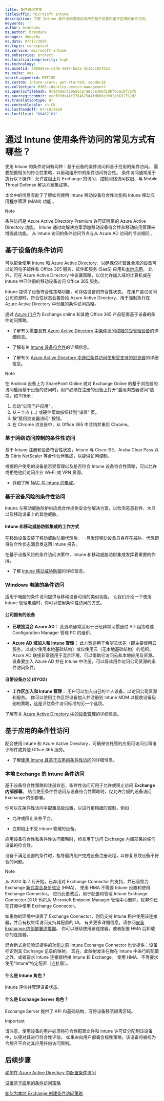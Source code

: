```yaml
---
title: 条件访问方案
titleSuffix: Microsoft Intune
description: 了解 Intune 条件访问通常如何用于基于设备和基于应用的条件访问。
keywords: ''
author: brenduns
ms.author: brenduns
manager: dougeby
ms.date: 07/17/2020
ms.topic: conceptual
ms.service: microsoft-intune
ms.subservice: protect
ms.localizationpriority: high
ms.technology: ''
ms.assetid: a0b8e55e-c3d8-4599-be25-dc10c1027b62
ms.suite: ems
search.appverid: MET150
ms.custom: intune-azure; get-started; seodec18
ms.collection: M365-identity-device-management
ms.openlocfilehash: 9c1d4dacf29aa0c87a8356306d10bf05acbf3afb
ms.sourcegitcommit: eccf83dc41f2764675d4fd6b6e9f02e6631792d2
ms.translationtype: HT
ms.contentlocale: zh-CN
ms.lasthandoff: 07/18/2020
ms.locfileid: "86462161"
---
```

# <a name="what-are-common-ways-to-use-conditional-access-with-intune"></a>通过 Intune 使用条件访问的常见方式有哪些？

使用 Intune 的条件访问有两种：基于设备的条件访问和基于应用的条件访问。 需要配置相关的符合性策略，以驱动组织中的条件访问符合性。 条件访问通常用于执行以下操作：允许或阻止对 Exchange 的访问、控制网络访问权限、与 Mobile Threat Defense 解决方案集成等。
 
本文中的信息有助于了解如何使用 Intune 移动设备符合性功能和 Intune 移动应用程序管理 (MAM) 功能   。 

> [!NOTE]
> 条件访问是 Azure Active Directory Premium 许可证附带的 Azure Active Directory 功能。 Intune 通过向解决方案添加移动设备符合性和移动应用管理来增强此功能。 从 Intune 访问的条件访问节点与从 Azure AD 访问的节点相同   。  

## <a name="device-based-conditional-access"></a>基于设备的条件访问

可以配合使用 Intune 和 Azure Active Directory，以确保仅托管且合规的设备可以访问电子邮件和 Office 365 服务、软件即服务 (SaaS) 应用和[本地应用](https://docs.microsoft.com/azure/active-directory/active-directory-application-proxy-get-started)。 此外，可在 Azure Active Directory 中设置策略，以仅允许加入域的计算机或在 Intune 中已注册的移动设备访问 Office 365 服务。

Intune 提供了设备符合性策略功能，可评估设备的符合性状态。 在用户尝试访问公司资源时，符合性状态会报告给 Azure Active Directory，用于强制执行在 Azure Active Directory 中创建的条件访问策略。

通过 [Azure 门户](../fundamentals/what-is-intune.md)为 Exchange online 和其他 Office 365 产品配置基于设备的条件访问策略。

- 了解有关[需要具有 Azure Active Directory 中条件访问权限的受管理设备](https://docs.microsoft.com/azure/active-directory/conditional-access/require-managed-devices)的详细信息。

- 了解有关 [Intune 设备符合性](device-compliance-get-started.md)的详细信息。

- 了解有关 [Azure Active Directory 中通过条件访问使用受支持的浏览器](https://docs.microsoft.com/azure/active-directory/conditional-access/technical-reference#supported-browsers)的详细信息。

> [!NOTE]
> 在 Android 设备上为 SharePoint Online 或对 Exchange Online 的基于浏览器的访问启用基于设备的访问时，用户必须在注册的设备上打开“启用浏览器访问”选项，如下所示：
> 1. 启动“公司门户应用”  。
> 2. 从三个点 (…) 或硬件菜单按钮转到“设置”  页。
> 3. 按“启用浏览器访问”  按钮。 
> 4. 在 Chrome 浏览器中，从 Office 365 中注销并重启 Chrome。

### <a name="conditional-access-based-on-network-access-control"></a>基于网络访问控制的条件性访问

基于 Intune 注册和设备符合性状态，Intune 与 Cisco ISE、Aruba Clear Pass 以及 Citrix NetScaler 等合作伙伴集成，以提供访问控制。

根据用户使用的设备是否受管理以及是否符合 Intune 设备符合性策略，可以允许或拒绝他们访问企业 Wi-Fi 或 VPN 资源。

- 详细了解 [NAC 与 Intune 的集成](network-access-control-integrate.md)。

### <a name="conditional-access-based-on-device-risk"></a>基于设备风险的条件性访问

Intune 与移动威胁防护供应商合作提供安全性解决方案，以检测恶意软件、木马以及移动设备上的其他威胁。

#### <a name="how-the-intune-and-mobile-threat-defense-integration-works"></a>Intune 和移动威胁防御集成的工作方式

在移动设备安装了移动威胁防御代理后，一旦发现移动设备自身存在威胁，代理即将符合性状态消息发送回 Intune 报告。

在基于设备风险的条件访问决策中，Intune 和移动威胁防御集成发挥着重要的作用。

- 了解 [Intune 移动威胁防御](mobile-threat-defense.md)的详细信息。

### <a name="conditional-access-for-windows-pcs"></a>Windows 电脑的条件访问

适用于电脑的条件访问提供与移动设备可用的类似功能。 让我们介绍一下使用 Intune 管理电脑时，你可以使用条件性访问的方式。

#### <a name="corporate-owned"></a>公司拥有的设备

- **已联接混合 Azure AD：** 此选项通常适用于已经非常习惯通过 AD 组策略或 Configuration Manager 管理 PC 的组织。

- **Azure AD 域加入和 Intune 管理：** 此方案适用于希望云优先（即主要使用云服务，以减少使用本地基础结构）或仅使用云（无本地基础结构）的组织。 Azure AD 联接非常适用于混合环境，可以借助它访问云和本地应用及资源。 设备要加入 Azure AD 并在 Intune 中注册，可以将此用作访问公司资源的条件访问条件。

#### <a name="bring-your-own-device-byod"></a>自带设备办公 (BYOD)

- **工作区加入和 Intune 管理：** 用户可以加入自己的个人设备，以访问公司资源和服务。 你可以使用工作区将设备加入并注册到 Intune MDM 以接收设备级别的策略，这是评估条件访问标准的另一个选项。

了解有关 [Azure Active Directory 中的设备管理](https://docs.microsoft.com/azure/active-directory/devices/overview)的详细信息。

## <a name="app-based-conditional-access"></a>基于应用的条件性访问

配合使用 Intune 和 Azure Active Directory，可确保仅托管的应用可访问公司电子邮件或其他 Office 365 服务。

- 了解[使用 Intune 且基于应用的条件性访问](app-based-conditional-access-intune.md)的详细信息。

### <a name="intune-conditional-access-for-exchange-on-premises"></a>本地 Exchange 的 Intune 条件访问

基于设备符合性策略和注册状态，条件性访问可用于允许或阻止访问 **Exchange 内部部署**。 结合使用条件性访问与设备符合性策略时，仅允许合规的设备访问 Exchange 内部部署。

你可以在条件性访问中配置高级设置，以进行更精细的控制，例如：

- 允许或阻止某些平台。

- 立即阻止不受 Intune 管理的设备。

应用设备符合性和条件性访问策略时，检查用于访问 Exchange 内部部署的任何设备的符合性。

设备不满足设置的条件时，指导最终用户完成设备注册流程，以修复导致设备不符合的问题。

> [!NOTE]
> 从 2020 年 7 月开始，已弃用对 Exchange Connector 的支持，并已替换为 Exchange [新式混合身份验证](https://docs.microsoft.com/office365/enterprise/hybrid-modern-auth-overview) (HMA)。 使用 HMA 不需要 Intune 设置和使用 Exchange Connector。 进行此更改后，用于配置和管理 Intune Exchange Connector 的 UI 也将从 Microsoft Endpoint Manager 管理中心删除，除非你已在订阅中使用 Exchange Connector。
>
> 如果你的环境中设置了 Exchange Connector，则仍支持 Intune 租户使用该连接器，并且有权继续访问支持其配置的 UI。 有关更多详细信息，请参阅[安装 Exchange 内部部署连接器](../protect/exchange-connector-install.md)。 你可以继续使用该连接器，或者配置 HMA 后卸载你的连接器。
>
> 混合新式身份验证提供的功能之前 Intune Exchange Connector 也曾提供：设备标识到其 Exchange 记录的映射。  现在，此映射发生在你在 Intune 中进行的配置之外，或者要求 Intune 连接器桥接 Intune 和 Exchange。 使用 HMA，不再要求使用“Intune”特定配置（连接器）。


<!-- Deprecated with change from the connector to Exchange hybrid modern authentication)

#### How conditional access for Exchange on-premises works

Conditional access for Exchange on-premises works differently than Azure Conditional Access based policies. You install the Intune Exchange on-premises connector to directly interact with Exchange server. The Intune Exchange connector pulls in all the Exchange Active Sync (EAS) records that exist at the Exchange server so Intune can take these EAS records and map them to Intune device records. These records are devices enrolled and recognized by Intune. This process allows or blocks e-mail access.

If the EAS record is new and Intune isn't aware of it, Intune issues a cmdlet (pronounced "command-let") that directs the Exchange server to block access to e-mail. Following are more details on how this process works:

![Exchange on-premises with CA flow-chart](./media/conditional-access-intune-common-ways-use/ca-intune-common-ways-1.png)

1. User tries to access corporate email, which is hosted on Exchange on-premises 2010 SP1 or later.

2. If the device is not managed by Intune, access to email will be blocked. Intune sends a block notification to the EAS client.

3. EAS receives the block notification, moves the device to quarantine, and sends the quarantine email with remediation steps that contain links so the users can enroll their devices.

4. The Workplace join process happens, which is the first step to have the device managed by Intune.

5. The device gets enrolled into Intune.

6. Intune maps the EAS record to a device record, and saves the device compliance state.

7. The EAS client ID gets registered by the Azure AD Device Registration process, which creates a relationship between the Intune device record, and the EAS client ID.

8. The Azure AD Device Registration saves the device state information.

9. If the user meets the conditional access policies, Intune issues a cmdlet through the Intune Exchange connector that allows the mailbox to sync.

10. Exchange server sends the notification to EAS client so the user can access e-mail.
-->

#### <a name="whats-the-intune-role"></a>什么是 Intune 角色？

Intune 评估并管理设备状态。

#### <a name="whats-the-exchange-server-role"></a>什么是 Exchange Server 角色？

Exchange Server 提供了 API 和基础结构，可将设备移至隔离区域。

> [!IMPORTANT]
> 请注意，使用设备的用户必须将符合性配置文件和 Intune 许可证分配到该设备中，以便对其进行符合性评估。 如果未向用户部署合规性策略，该设备将被视为合规且不会对其应用任何访问限制。

## <a name="next-steps"></a>后续步骤

[如何在 Azure Active Directory 中配置条件访问](https://docs.microsoft.com/azure/active-directory/active-directory-conditional-access-azure-portal)

[设置基于应用的条件访问策略](app-based-conditional-access-intune-create.md)

[如何为本地 Exchange 创建条件访问策略](conditional-access-exchange-create.md)

